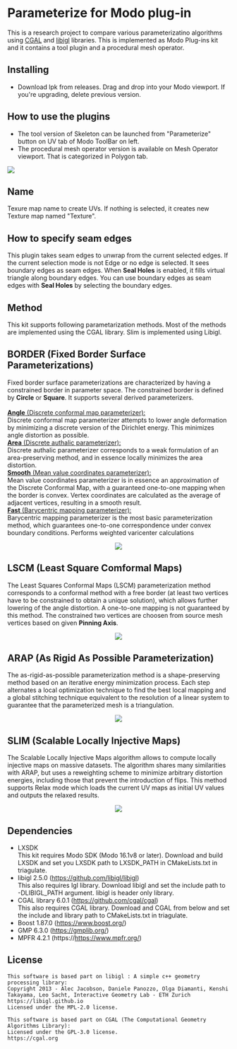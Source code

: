 # Parameterize for Modo plug-in
This is a research project to compare various parameterizatino algorithms using [CGAL](https://cgal.org) and [libigl](https://libigl.github.io) libraries. This is implemented as Modo Plug-ins kit and it contains a tool plugin and a procedural mesh operator.

## Installing
- Download lpk from releases. Drag and drop into your Modo viewport. If you're upgrading, delete previous version.

## How to use the plugins
- The tool version of Skeleton can be launched from "Parameterize" button on UV tab of Modo ToolBar on left.
- The procedural mesh operator version is available on Mesh Operator viewport. That is categorized in Polygon tab.
<div align="left">
<img src="./images/UI.png" style='max-height: 420px; object-fit: contain'/>
</div>

## Name
Texure map name to create UVs. If nothing is selected, it creates new Texture map named "Texture".

## How to specify seam edges
This plugin takes seam edges to unwrap from the current selected edges. If the current selection mode is not Edge or no edge is selected. It sees boundary edges as seam edges. When **Seal Holes** is enabled, it fills virtual triangle along boundary edges. You can use boundary edges as seam edges with **Seal Holes** by selecting the boundary edges.

## Method
This kit supports following parametarization methods. Most of the methods are implemented using the CGAL library. Slim is implemented using Libigl.

## BORDER (Fixed Border Surface Parameterizations)<br>
Fixed border surface parameterizations are characterized by having a constrained border in parameter space. The constrained border is defined by **Circle** or **Square**. It supports several derived parameterizers. <br><br>
<u>**Angle** (Discrete conformal map parameterizer):</u> <br>
Discrete conformal map parameterizer attempts to lower angle deformation by minimizing a discrete version of the Dirichlet energy. This minimizes angle distortion as possible. <br>
<u>**Area** (Discrete authalic parameterizer):</u> <br>
Discrete authalic parameterizer corresponds to a weak formulation of an area-preserving method, and in essence locally minimizes the area distortion. <br>
<u>**Smooth** (Mean value coordinates parameterizer):</u> <br>
Mean value coordinates parameterizer is in essence an approximation of the Discrete Conformal Map, with a guaranteed one-to-one mapping when the border is convex. Vertex coordinates are calculated as the average of adjacent vertices, resulting in a smooth result.  <br>
<u>**Fast** (Barycentric mapping parameterizer):</u> <br>
Barycentric mapping parameterizer is the most basic parameterization method, which guarantees one-to-one correspondence under convex boundary conditions. Performs weighted varicenter calculations

<div align="center">
<img src="./images/border.png" style='max-height: 500px; object-fit: contain'/>
</div>

## LSCM (Least Square Comformal Maps)<br>
The Least Squares Conformal Maps (LSCM) parameterization method corresponds to a conformal method with a free border (at least two vertices have to be constrained to obtain a unique solution), which allows further lowering of the angle distortion. A one-to-one mapping is not guaranteed by this method. The constrained two vertices are choosen from source mesh vertices based on given **Pinning Axis**.

<div align="center">
<img src="./images/LSCM.png" style='max-height: 500px; object-fit: contain'/>
</div>

## ARAP (As Rigid As Possible Parameterization)<br>
The as-rigid-as-possible parameterization method is a shape-preserving method based on an iterative energy minimization process. Each step alternates a local optimization technique to find the best local mapping and a global stitching technique equivalent to the resolution of a linear system to guarantee that the parameterized mesh is a triangulation.

<div align="center">
<img src="./images/ARAP.png" style='max-height: 500px; object-fit: contain'/>
</div>

## SLIM (Scalable Locally Injective Maps)<br>
The Scalable Locally Injective Maps algorithm allows to compute locally injective maps on massive datasets. The algorithm shares many similarities with ARAP, but uses a reweighting scheme to minimize arbitrary distortion energies, including those that prevent the introduction of flips. This method supports Relax mode which loads the current UV maps as initial UV values and outputs the relaxed results.

<div align="center">
<img src="./images/SLIM.png" style='max-height: 500px; object-fit: contain'/>
</div>

## Dependencies

- LXSDK  
This kit requires Modo SDK (Modo 16.1v8 or later). Download and build LXSDK and set you LXSDK path to LXSDK_PATH in CMakeLists.txt in triagulate.
- libigl 2.5.0 (https://github.com/libigl/libigl)  
This also requires Igl library. Download libigl and set the include path to -DLIBIGL_PATH argument. libigl is header only library.
- CGAL library 6.0.1 (https://github.com/cgal/cgal)  
This also requires CGAL library. Download and CGAL from below and set the include and library path to CMakeLists.txt in triagulate.
- Boost 1.87.0 (https://www.boost.org/)
- GMP 6.3.0 (https://gmplib.org/)
- MPFR 4.2.1 (https://https://www.mpfr.org/)


## License
```
This software is based part on libigl : A simple c++ geometry processing library:
Copyright 2013 - Alec Jacobson, Daniele Panozzo, Olga Diamanti, Kenshi
Takayama, Leo Sacht, Interactive Geometry Lab - ETH Zurich
https://libigl.github.io
Licensed under the MPL-2.0 license.
```

```
This software is based part on CGAL (The Computational Geometry Algorithms Library):
Licensed under the GPL-3.0 license.
https://cgal.org
```
